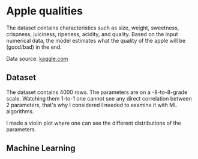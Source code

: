 # Apple qualities
The dataset contains characteristics such as size, weight, sweetness, crispness, juiciness, ripeness, acidity, and quality.
Based on the input numerical data, the model estimates what the quality of the apple will be (good/bad) in the end. 

Data source: [kaggle.com](https://www.kaggle.com/datasets/nelgiriyewithana/apple-quality)

## Dataset
The dataset contains 4000 rows. The parameters are on a -8-to-8-grade scale. Watching them 1-to-1 one cannot see any direct correlation between 2 parameters, that's why I considered I needed to examine it with ML algorithms.

I made a violin plot where one can see the different distributions of the parameters.

## Machine Learning
